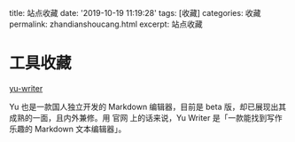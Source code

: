 title: 站点收藏
date: '2019-10-19 11:19:28'
tags: [收藏]
categories: 收藏
permalink: zhandianshoucang.html
excerpt: 站点收藏

# 工具收藏

[yu-writer](http://ivarptr.github.io/yu-writer.site/)

Yu 也是一款国人独立开发的 Markdown 编辑器，目前是 beta 版，却已展现出其成熟的一面，且内外兼修。用 官网 上的话来说，Yu Writer 是「一款能找到写作乐趣的 Markdown 文本编辑器」。
